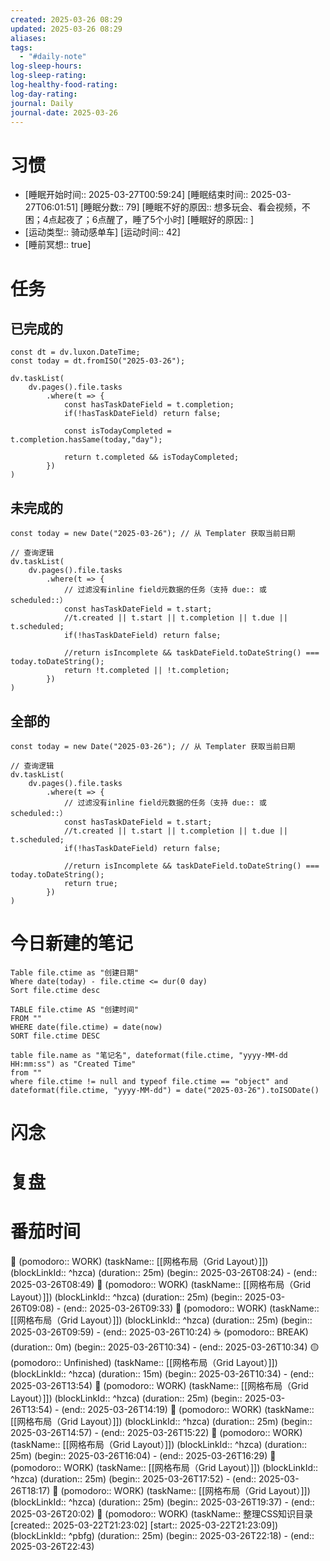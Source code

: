 ```yaml
---
created: 2025-03-26 08:29
updated: 2025-03-26 08:29
aliases: 
tags:
  - "#daily-note"
log-sleep-hours: 
log-sleep-rating: 
log-healthy-food-rating: 
log-day-rating: 
journal: Daily
journal-date: 2025-03-26
---
```

# 习惯
- [睡眠开始时间:: 2025-03-27T00:59:24] [睡眠结束时间:: 2025-03-27T06:01:51] [睡眠分数:: 79] [睡眠不好的原因:: 想多玩会、看会视频，不困；4点起夜了；6点醒了，睡了5个小时] [睡眠好的原因:: ]
- [运动类型:: 骑动感单车] [运动时间:: 42]
- [睡前冥想:: true]


# 任务


## 已完成的
```dataviewjs
const dt = dv.luxon.DateTime;
const today = dt.fromISO("2025-03-26");

dv.taskList(
    dv.pages().file.tasks
        .where(t => {
            const hasTaskDateField = t.completion;
            if(!hasTaskDateField) return false;
            
            const isTodayCompleted = t.completion.hasSame(today,"day");
            
            return t.completed && isTodayCompleted;
        })
)
```


## 未完成的

```dataviewjs
const today = new Date("2025-03-26"); // 从 Templater 获取当前日期

// 查询逻辑
dv.taskList(
    dv.pages().file.tasks
        .where(t => {
	        // 过滤没有inline field元数据的任务（支持 due:: 或 scheduled::）
            const hasTaskDateField = t.start;
            //t.created || t.start || t.completion || t.due || t.scheduled;
            if(!hasTaskDateField) return false;
            
            //return isIncomplete && taskDateField.toDateString() === today.toDateString();
            return !t.completed || !t.completion;
        })
)
```

## 全部的
```dataviewjs
const today = new Date("2025-03-26"); // 从 Templater 获取当前日期

// 查询逻辑
dv.taskList(
    dv.pages().file.tasks
        .where(t => {
	        // 过滤没有inline field元数据的任务（支持 due:: 或 scheduled::）
            const hasTaskDateField = t.start;
            //t.created || t.start || t.completion || t.due || t.scheduled;
            if(!hasTaskDateField) return false;
            
            //return isIncomplete && taskDateField.toDateString() === today.toDateString();
            return true;
        })
)
```

# 今日新建的笔记
```dataview
Table file.ctime as "创建日期"
Where date(today) - file.ctime <= dur(0 day)
Sort file.ctime desc
```

```dataview
TABLE file.ctime AS "创建时间"
FROM ""
WHERE date(file.ctime) = date(now)
SORT file.ctime DESC
```

```dataview
table file.name as "笔记名", dateformat(file.ctime, "yyyy-MM-dd HH:mm:ss") as "Created Time"
from ""
where file.ctime != null and typeof file.ctime == "object" and dateformat(file.ctime, "yyyy-MM-dd") = date("2025-03-26").toISODate()
```

# 闪念



# 复盘


# 番茄时间



🍅 (pomodoro:: WORK) (taskName:: [[网格布局（Grid Layout）]]) (blockLinkId::  ^hzca) (duration:: 25m) (begin:: 2025-03-26T08:24) - (end:: 2025-03-26T08:49)
🍅 (pomodoro:: WORK) (taskName:: [[网格布局（Grid Layout）]]) (blockLinkId::  ^hzca) (duration:: 25m) (begin:: 2025-03-26T09:08) - (end:: 2025-03-26T09:33)
🍅 (pomodoro:: WORK) (taskName:: [[网格布局（Grid Layout）]]) (blockLinkId::  ^hzca) (duration:: 25m) (begin:: 2025-03-26T09:59) - (end:: 2025-03-26T10:24)
☕️ (pomodoro:: BREAK) (duration:: 0m) (begin:: 2025-03-26T10:34) - (end:: 2025-03-26T10:34)
🟡 (pomodoro:: Unfinished) (taskName:: [[网格布局（Grid Layout）]]) (blockLinkId::  ^hzca) (duration:: 15m) (begin:: 2025-03-26T10:34) - (end:: 2025-03-26T13:54)
🍅 (pomodoro:: WORK) (taskName:: [[网格布局（Grid Layout）]]) (blockLinkId::  ^hzca) (duration:: 25m) (begin:: 2025-03-26T13:54) - (end:: 2025-03-26T14:19)
🍅 (pomodoro:: WORK) (taskName:: [[网格布局（Grid Layout）]]) (blockLinkId::  ^hzca) (duration:: 25m) (begin:: 2025-03-26T14:57) - (end:: 2025-03-26T15:22)
🍅 (pomodoro:: WORK) (taskName:: [[网格布局（Grid Layout）]]) (blockLinkId::  ^hzca) (duration:: 25m) (begin:: 2025-03-26T16:04) - (end:: 2025-03-26T16:29)
🍅 (pomodoro:: WORK) (taskName:: [[网格布局（Grid Layout）]]) (blockLinkId::  ^hzca) (duration:: 25m) (begin:: 2025-03-26T17:52) - (end:: 2025-03-26T18:17)
🍅 (pomodoro:: WORK) (taskName:: [[网格布局（Grid Layout）]]) (blockLinkId::  ^hzca) (duration:: 25m) (begin:: 2025-03-26T19:37) - (end:: 2025-03-26T20:02)
🍅 (pomodoro:: WORK) (taskName:: 整理CSS知识目录 [created:: 2025-03-22T21:23:02] [start:: 2025-03-22T21:23:09]) (blockLinkId::  ^pbfg) (duration:: 25m) (begin:: 2025-03-26T22:18) - (end:: 2025-03-26T22:43)